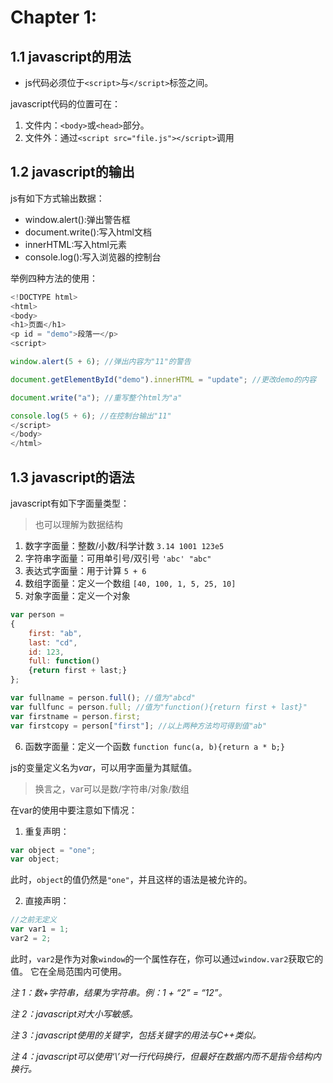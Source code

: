 # Chapter 1: 
## 1.1 javascript的用法
- js代码必须位于`<script>`与`</script>`标签之间。

javascript代码的位置可在：
1. 文件内：`<body>`或`<head>`部分。
2. 文件外：通过`<script src="file.js"></script>`调用

## 1.2 javascript的输出
js有如下方式输出数据：
- window.alert():弹出警告框
- document.write():写入html文档
- innerHTML:写入html元素
- console.log():写入浏览器的控制台

举例四种方法的使用：
```js
<!DOCTYPE html>
<html>
<body>
<h1>页面</h1>
<p id = "demo">段落一</p>
<script>

window.alert(5 + 6); //弹出内容为"11"的警告

document.getElementById("demo").innerHTML = "update"; //更改demo的内容

document.write("a"); //重写整个html为"a"

console.log(5 + 6); //在控制台输出"11"
</script>
</body>
</html>
```

## 1.3 javascript的语法
javascript有如下字面量类型：
> 也可以理解为数据结构

1. 数字字面量：整数/小数/科学计数
`3.14 1001 123e5`
2. 字符串字面量：可用单引号/双引号
`'abc' "abc"`
3. 表达式字面量：用于计算
`5 + 6`
4. 数组字面量：定义一个数组
`[40, 100, 1, 5, 25, 10]`
5. 对象字面量：定义一个对象

```js
var person =
{
    first: "ab",
    last: "cd",
    id: 123,
    full: function()
    {return first + last;}
};

var fullname = person.full(); //值为"abcd"
var fullfunc = person.full; //值为"function(){return first + last}"
var firstname = person.first;
var firstcopy = person["first"]; //以上两种方法均可得到值"ab"
```

6. 函数字面量：定义一个函数
`function func(a, b){return a * b;}`

js的变量定义名为*var*，可以用字面量为其赋值。

> 换言之，var可以是数/字符串/对象/数组

在var的使用中要注意如下情况：
1. 重复声明：
```js
var object = "one";
var object;
```
此时，`object`的值仍然是`"one"`，并且这样的语法是被允许的。

2. 直接声明：
```js
//之前无定义
var var1 = 1;
var2 = 2;
```
此时，`var2`是作为对象`window`的一个属性存在，你可以通过`window.var2`获取它的值。
它在全局范围内可使用。

*注 1：数+字符串，结果为字符串。例：1 + “2” = “12”。*

*注 2：javascript对大小写敏感。*

*注 3：javascript使用的关键字，包括关键字的用法与C++类似。*

*注 4：javascript可以使用‘\’对一行代码换行，但最好在数据内而不是指令结构内换行。*


